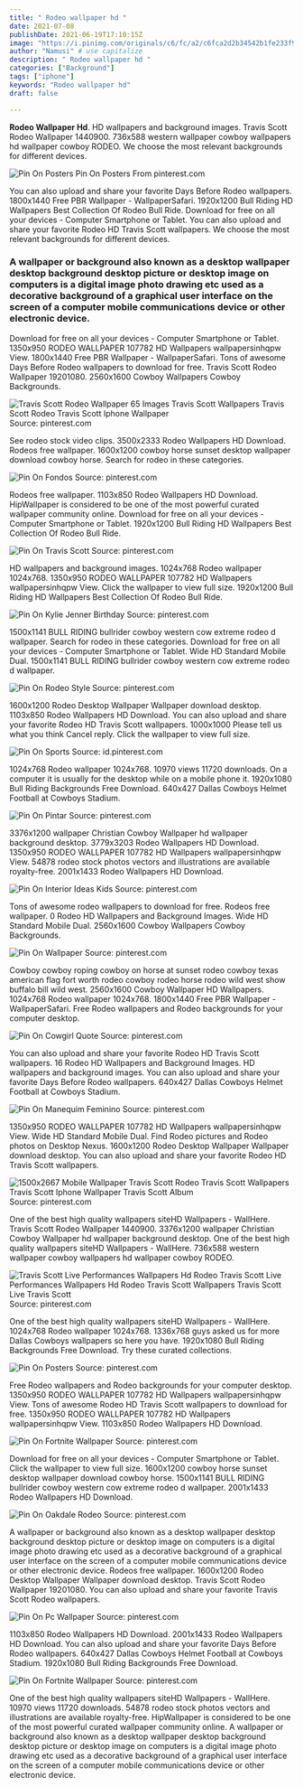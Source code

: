 ```yaml
---
title: " Rodeo wallpaper hd "
date: 2021-07-08
publishDate: 2021-06-19T17:10:15Z
image: "https://i.pinimg.com/originals/c6/fc/a2/c6fca2d2b34542b1fe233f91034b9f70.png"
author: "Namusi" # use capitalize
description: " Rodeo wallpaper hd "
categories: ["Background"]
tags: ["iphone"]
keywords: "Rodeo wallpaper hd"
draft: false

---
```



**Rodeo Wallpaper Hd**. HD wallpapers and background images. Travis Scott Rodeo Wallpaper 1440900. 736x588 western wallpaper cowboy wallpapers hd wallpaper cowboy RODEO. We choose the most relevant backgrounds for different devices.

![Pin On Posters](https://i.pinimg.com/736x/24/6a/45/246a4527ec8f7603dbb63b3b2e67373d.jpg "Pin On Posters")
Pin On Posters From pinterest.com


You can also upload and share your favorite Days Before Rodeo wallpapers. 1800x1440 Free PBR Wallpaper - WallpaperSafari. 1920x1200 Bull Riding HD Wallpapers Best Collection Of Rodeo Bull Ride. Download for free on all your devices - Computer Smartphone or Tablet. You can also upload and share your favorite Rodeo HD Travis Scott wallpapers. We choose the most relevant backgrounds for different devices.

### A wallpaper or background also known as a desktop wallpaper desktop background desktop picture or desktop image on computers is a digital image photo drawing etc used as a decorative background of a graphical user interface on the screen of a computer mobile communications device or other electronic device.

Download for free on all your devices - Computer Smartphone or Tablet. 1350x950 RODEO WALLPAPER 107782 HD Wallpapers wallpapersinhqpw View. 1800x1440 Free PBR Wallpaper - WallpaperSafari. Tons of awesome Days Before Rodeo wallpapers to download for free. Travis Scott Rodeo Wallpaper 19201080. 2560x1600 Cowboy Wallpapers Cowboy Backgrounds.


![Travis Scott Rodeo Wallpaper 65 Images Travis Scott Wallpapers Travis Scott Rodeo Travis Scott Iphone Wallpaper](https://i.pinimg.com/originals/a3/ab/2a/a3ab2acd11803de732ab70751958837e.jpg "Travis Scott Rodeo Wallpaper 65 Images Travis Scott Wallpapers Travis Scott Rodeo Travis Scott Iphone Wallpaper")
Source: pinterest.com

See rodeo stock video clips. 3500x2333 Rodeo Wallpapers HD Download. Rodeos free wallpaper. 1600x1200 cowboy horse sunset desktop wallpaper download cowboy horse. Search for rodeo in these categories.

![Pin On Fondos](https://i.pinimg.com/originals/ec/9f/12/ec9f12a22d389e205695a060583be22a.png "Pin On Fondos")
Source: pinterest.com

Rodeos free wallpaper. 1103x850 Rodeo Wallpapers HD Download. HipWallpaper is considered to be one of the most powerful curated wallpaper community online. Download for free on all your devices - Computer Smartphone or Tablet. 1920x1200 Bull Riding HD Wallpapers Best Collection Of Rodeo Bull Ride.

![Pin On Travis Scott](https://i.pinimg.com/originals/d8/ea/0b/d8ea0b5d34dfb3ddc7abfc51baa0e027.png "Pin On Travis Scott")
Source: pinterest.com

HD wallpapers and background images. 1024x768 Rodeo wallpaper 1024x768. 1350x950 RODEO WALLPAPER 107782 HD Wallpapers wallpapersinhqpw View. Click the wallpaper to view full size. 1920x1200 Bull Riding HD Wallpapers Best Collection Of Rodeo Bull Ride.

![Pin On Kylie Jenner Birthday](https://i.pinimg.com/originals/6d/87/1b/6d871b8f054acac1280cfa0dbe9d2a2b.jpg "Pin On Kylie Jenner Birthday")
Source: pinterest.com

1500x1141 BULL RIDING bullrider cowboy western cow extreme rodeo d wallpaper. Search for rodeo in these categories. Download for free on all your devices - Computer Smartphone or Tablet. Wide HD Standard Mobile Dual. 1500x1141 BULL RIDING bullrider cowboy western cow extreme rodeo d wallpaper.

![Pin On Rodeo Style](https://i.pinimg.com/originals/33/5e/66/335e661ae685b013f1155d32b5494535.jpg "Pin On Rodeo Style")
Source: pinterest.com

1600x1200 Rodeo Desktop Wallpaper Wallpaper download desktop. 1103x850 Rodeo Wallpapers HD Download. You can also upload and share your favorite Rodeo HD Travis Scott wallpapers. 1000x1000 Please tell us what you think Cancel reply. Click the wallpaper to view full size.

![Pin On Sports](https://i.pinimg.com/originals/70/da/eb/70daebffe8d15691b57bcd3cddb18029.jpg "Pin On Sports")
Source: id.pinterest.com

1024x768 Rodeo wallpaper 1024x768. 10970 views 11720 downloads. On a computer it is usually for the desktop while on a mobile phone it. 1920x1080 Bull Riding Backgrounds Free Download. 640x427 Dallas Cowboys Helmet Football at Cowboys Stadium.

![Pin On Pintar](https://i.pinimg.com/originals/09/da/b0/09dab0c8576549c8186f672908d53ca2.png "Pin On Pintar")
Source: pinterest.com

3376x1200 wallpaper Christian Cowboy Wallpaper hd wallpaper background desktop. 3779x3203 Rodeo Wallpapers HD Download. 1350x950 RODEO WALLPAPER 107782 HD Wallpapers wallpapersinhqpw View. 54878 rodeo stock photos vectors and illustrations are available royalty-free. 2001x1433 Rodeo Wallpapers HD Download.

![Pin On Interior Ideas Kids](https://i.pinimg.com/originals/63/23/5a/63235a19e2cdec135637d0cef93ddf07.jpg "Pin On Interior Ideas Kids")
Source: pinterest.com

Tons of awesome rodeo wallpapers to download for free. Rodeos free wallpaper. 0 Rodeo HD Wallpapers and Background Images. Wide HD Standard Mobile Dual. 2560x1600 Cowboy Wallpapers Cowboy Backgrounds.

![Pin On Wallpaper](https://i.pinimg.com/originals/3e/99/0e/3e990eb7915f56ebcf884e4a0258e5d4.png "Pin On Wallpaper")
Source: pinterest.com

Cowboy cowboy roping cowboy on horse at sunset rodeo cowboy texas american flag fort worth rodeo cowboy rodeo horse rodeo wild west show buffalo bill wild west. 2560x1600 Cowboy Wallpaper HD Wallpapers. 1024x768 Rodeo wallpaper 1024x768. 1800x1440 Free PBR Wallpaper - WallpaperSafari. Free Rodeo wallpapers and Rodeo backgrounds for your computer desktop.

![Pin On Cowgirl Quote](https://i.pinimg.com/originals/66/09/eb/6609eb8a6bd52f95cd8b90af76f530c7.jpg "Pin On Cowgirl Quote")
Source: pinterest.com

You can also upload and share your favorite Rodeo HD Travis Scott wallpapers. 16 Rodeo HD Wallpapers and Background Images. HD wallpapers and background images. You can also upload and share your favorite Days Before Rodeo wallpapers. 640x427 Dallas Cowboys Helmet Football at Cowboys Stadium.

![Pin On Manequim Feminino](https://i.pinimg.com/originals/8d/c5/47/8dc547c89e8341fd6a4cea11743a6d21.png "Pin On Manequim Feminino")
Source: pinterest.com

1350x950 RODEO WALLPAPER 107782 HD Wallpapers wallpapersinhqpw View. Wide HD Standard Mobile Dual. Find Rodeo pictures and Rodeo photos on Desktop Nexus. 1600x1200 Rodeo Desktop Wallpaper Wallpaper download desktop. You can also upload and share your favorite Rodeo HD Travis Scott wallpapers.

![1500x2667 Mobile Wallpaper Travis Scott Rodeo Travis Scott Wallpapers Travis Scott Iphone Wallpaper Travis Scott Album](https://i.pinimg.com/originals/f4/36/93/f436932f2ab29f31754eecc5a71ac910.jpg "1500x2667 Mobile Wallpaper Travis Scott Rodeo Travis Scott Wallpapers Travis Scott Iphone Wallpaper Travis Scott Album")
Source: pinterest.com

One of the best high quality wallpapers siteHD Wallpapers - WallHere. Travis Scott Rodeo Wallpaper 1440900. 3376x1200 wallpaper Christian Cowboy Wallpaper hd wallpaper background desktop. One of the best high quality wallpapers siteHD Wallpapers - WallHere. 736x588 western wallpaper cowboy wallpapers hd wallpaper cowboy RODEO.

![Travis Scott Live Performances Wallpapers Hd Rodeo Travis Scott Live Performances Wallpapers Hd Rodeo Travis Scott Wallpapers Travis Scott Live Travis Scott](https://i.pinimg.com/564x/53/ed/d2/53edd2ce0ba065ad9fe0146a2da3cfa7.jpg "Travis Scott Live Performances Wallpapers Hd Rodeo Travis Scott Live Performances Wallpapers Hd Rodeo Travis Scott Wallpapers Travis Scott Live Travis Scott")
Source: pinterest.com

One of the best high quality wallpapers siteHD Wallpapers - WallHere. 1024x768 Rodeo wallpaper 1024x768. 1336x768 guys asked us for more Dallas Cowboys wallpapers so here you have. 1920x1080 Bull Riding Backgrounds Free Download. Try these curated collections.

![Pin On Posters](https://i.pinimg.com/736x/24/6a/45/246a4527ec8f7603dbb63b3b2e67373d.jpg "Pin On Posters")
Source: pinterest.com

Free Rodeo wallpapers and Rodeo backgrounds for your computer desktop. 1350x950 RODEO WALLPAPER 107782 HD Wallpapers wallpapersinhqpw View. Tons of awesome Rodeo HD Travis Scott wallpapers to download for free. 1350x950 RODEO WALLPAPER 107782 HD Wallpapers wallpapersinhqpw View. 1103x850 Rodeo Wallpapers HD Download.

![Pin On Fortnite Wallpaper](https://i.pinimg.com/originals/aa/7b/1c/aa7b1cb8684a7c3d86fa2d5b2a053d61.png "Pin On Fortnite Wallpaper")
Source: pinterest.com

Download for free on all your devices - Computer Smartphone or Tablet. Click the wallpaper to view full size. 1600x1200 cowboy horse sunset desktop wallpaper download cowboy horse. 1500x1141 BULL RIDING bullrider cowboy western cow extreme rodeo d wallpaper. 2001x1433 Rodeo Wallpapers HD Download.

![Pin On Oakdale Rodeo](https://i.pinimg.com/originals/d6/f8/98/d6f89802a6af6697b672408cb0ac477d.jpg "Pin On Oakdale Rodeo")
Source: pinterest.com

A wallpaper or background also known as a desktop wallpaper desktop background desktop picture or desktop image on computers is a digital image photo drawing etc used as a decorative background of a graphical user interface on the screen of a computer mobile communications device or other electronic device. Rodeos free wallpaper. 1600x1200 Rodeo Desktop Wallpaper Wallpaper download desktop. Travis Scott Rodeo Wallpaper 19201080. You can also upload and share your favorite Travis Scott Rodeo wallpapers.

![Pin On Pc Wallpaper](https://i.pinimg.com/originals/f0/cb/04/f0cb04cf815e272644ccd6c076e2056d.jpg "Pin On Pc Wallpaper")
Source: pinterest.com

1103x850 Rodeo Wallpapers HD Download. 2001x1433 Rodeo Wallpapers HD Download. You can also upload and share your favorite Days Before Rodeo wallpapers. 640x427 Dallas Cowboys Helmet Football at Cowboys Stadium. 1920x1080 Bull Riding Backgrounds Free Download.

![Pin On Fortnite Wallpaper](https://i.pinimg.com/originals/c6/fc/a2/c6fca2d2b34542b1fe233f91034b9f70.png "Pin On Fortnite Wallpaper")
Source: pinterest.com

One of the best high quality wallpapers siteHD Wallpapers - WallHere. 10970 views 11720 downloads. 54878 rodeo stock photos vectors and illustrations are available royalty-free. HipWallpaper is considered to be one of the most powerful curated wallpaper community online. A wallpaper or background also known as a desktop wallpaper desktop background desktop picture or desktop image on computers is a digital image photo drawing etc used as a decorative background of a graphical user interface on the screen of a computer mobile communications device or other electronic device.

